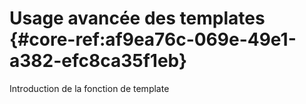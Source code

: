 # Usage avancée des templates {#core-ref:af9ea76c-069e-49e1-a382-efc8ca35f1eb}

<div class="fixme">Introduction de la fonction de template</div>